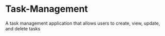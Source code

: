 # Task-Management
A task management application that allows users to create, view, update, and delete tasks
